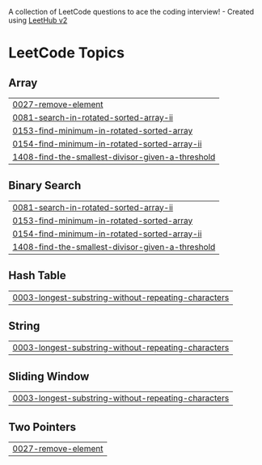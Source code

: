 A collection of LeetCode questions to ace the coding interview! - Created using [LeetHub v2](https://github.com/arunbhardwaj/LeetHub-2.0)
<!---LeetCode Topics Start-->
# LeetCode Topics
## Array
|  |
| ------- |
| [0027-remove-element](https://github.com/sreebalasubramaniyan/leetcode-solutions/tree/master/0027-remove-element) |
| [0081-search-in-rotated-sorted-array-ii](https://github.com/sreebalasubramaniyan/leetcode-solutions/tree/master/0081-search-in-rotated-sorted-array-ii) |
| [0153-find-minimum-in-rotated-sorted-array](https://github.com/sreebalasubramaniyan/leetcode-solutions/tree/master/0153-find-minimum-in-rotated-sorted-array) |
| [0154-find-minimum-in-rotated-sorted-array-ii](https://github.com/sreebalasubramaniyan/leetcode-solutions/tree/master/0154-find-minimum-in-rotated-sorted-array-ii) |
| [1408-find-the-smallest-divisor-given-a-threshold](https://github.com/sreebalasubramaniyan/leetcode-solutions/tree/master/1408-find-the-smallest-divisor-given-a-threshold) |
## Binary Search
|  |
| ------- |
| [0081-search-in-rotated-sorted-array-ii](https://github.com/sreebalasubramaniyan/leetcode-solutions/tree/master/0081-search-in-rotated-sorted-array-ii) |
| [0153-find-minimum-in-rotated-sorted-array](https://github.com/sreebalasubramaniyan/leetcode-solutions/tree/master/0153-find-minimum-in-rotated-sorted-array) |
| [0154-find-minimum-in-rotated-sorted-array-ii](https://github.com/sreebalasubramaniyan/leetcode-solutions/tree/master/0154-find-minimum-in-rotated-sorted-array-ii) |
| [1408-find-the-smallest-divisor-given-a-threshold](https://github.com/sreebalasubramaniyan/leetcode-solutions/tree/master/1408-find-the-smallest-divisor-given-a-threshold) |
## Hash Table
|  |
| ------- |
| [0003-longest-substring-without-repeating-characters](https://github.com/sreebalasubramaniyan/leetcode-solutions/tree/master/0003-longest-substring-without-repeating-characters) |
## String
|  |
| ------- |
| [0003-longest-substring-without-repeating-characters](https://github.com/sreebalasubramaniyan/leetcode-solutions/tree/master/0003-longest-substring-without-repeating-characters) |
## Sliding Window
|  |
| ------- |
| [0003-longest-substring-without-repeating-characters](https://github.com/sreebalasubramaniyan/leetcode-solutions/tree/master/0003-longest-substring-without-repeating-characters) |
## Two Pointers
|  |
| ------- |
| [0027-remove-element](https://github.com/sreebalasubramaniyan/leetcode-solutions/tree/master/0027-remove-element) |
<!---LeetCode Topics End-->